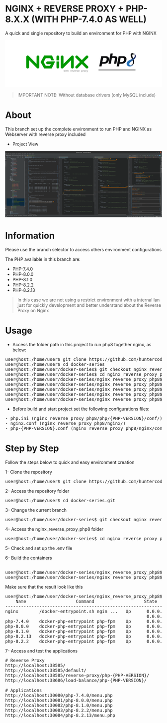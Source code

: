 # NGINX + REVERSE PROXY + PHP-8.X.X (WITH PHP-7.4.0 AS WELL)
A quick and single repository to build an environment for PHP with NGINX

![banner.png](nginx_proxy_reverse_php8/files/media/banner.png)

> IMPORTANT NOTE: Without database drivers (only MySQL include)

# About

This branch set up the complete environment to run PHP and NGINX as Webserver with reverse proxy included

- Project View

![project-view.png](nginx_proxy_reverse_php8/files/media/project-view.png)


# Information

Please use the branch selector to access others environment configurations

The PHP available in this branch are:

- PHP-7.4.0
- PHP-8.0.0
- PHP-8.1.0
- PHP-8.2.2
- PHP-8.2.13

> In this case we are not using a restrict environment with a internal lan just for quickly 
> development and better understand about the Reverse Proxy on Nginx

# Usage

- Access the folder path in this project to run php8 together nginx, as below:

<pre>
user@host:/home/user$ git clone https://github.com/huntercodexs/docker-series.git .
user@host:/home/user$ cd docker-series
user@host:/home/user/docker-series$ git checkout nginx_reverse_proxy_php8
user@host:/home/user/docker-series$ cd nginx_reverse_proxy_php8
user@host:/home/user/docker-series/nginx_reverse_proxy_php8$ docker network create nginx_reverse_proxy_php8_open_network
user@host:/home/user/docker-series/nginx_reverse_proxy_php8$ docker-compose up --build (in first time)
user@host:/home/user/docker-series/nginx_reverse_proxy_php8$ [Ctrl+C]
user@host:/home/user/docker-series/nginx_reverse_proxy_php8$ docker-compose start (in the next times)
user@host:/home/user/docker-series/nginx_reverse_proxy_php8$ docker-compose ps (check the containers status)
</pre>

- Before build and start project set the following configurations files:

<pre>
- php.ini (nginx_reverse_proxy_php8/php/{PHP-VERSION}/conf/)
- nginx.conf (nginx_reverse_proxy_php8/nginx/)
- php-{PHP-VERSION}.conf (nginx_reverse_proxy_php8/nginx/conf.d/)
</pre>


# Step by Step

Follow the steps below to quick and easy environment creation

1- Clone the repository
<pre>
user@host:/home/user$ git clone https://github.com/huntercodexs/docker-series.git .
</pre>

2- Access the repository folder
<pre>
user@host:/home/user$ cd docker-series.git
</pre>

3- Change the current branch
<pre>
user@host:/home/user/docker-series$ git checkout nginx_reverse_proxy_php8
</pre>

4- Access the nginx_reverse_proxy_php8 folder
<pre>
user@host:/home/user/docker-series$ cd nginx_reverse_proxy_php8
</pre>

5- Check and set up the .env file

6- Build the containers

<pre>    
user@host:/home/user/docker-series/nginx_reverse_proxy_php8$ docker network create nginx_reverse_proxy_php8_open_network
user@host:/home/user/docker-series/nginx_reverse_proxy_php8$ docker-compose up --build
</pre>

Make sure that the result look like this
<pre>
user@host:/home/user/docker-series/nginx_reverse_proxy_php8$ docker-compose ps
    Name                   Command                   State                                                                                                             Ports                                                                                                      
----------------------------------------------------------------------------------------------------------------------------------------------------------------------------------------------------------------------------------------------------------------------------------
nginx        /docker-entrypoint.sh ngin ...   Up      0.0.0.0:30080->80/tcp,:::30080->80/tcp, 0.0.0.0:30081->81/tcp,:::30081->81/tcp, 0.0.0.0:30082->82/tcp,:::30082->82/tcp, 0.0.0.0:30083->83/tcp,:::30083->83/tcp, 0.0.0.0:30084->84/tcp,:::30084->84/tcp,                             
                                                      0.0.0.0:38585->8585/tcp,:::38585->8585/tcp, 0.0.0.0:38686->8686/tcp,:::38686->8686/tcp                                                                                                                                              
php-7.4.0    docker-php-entrypoint php-fpm    Up      0.0.0.0:39000->9000/tcp,:::39000->9000/tcp                                                                                                                                                                                          
php-8.0.0    docker-php-entrypoint php-fpm    Up      0.0.0.0:39001->9000/tcp,:::39001->9000/tcp                                                                                                                                                                                          
php-8.1.0    docker-php-entrypoint php-fpm    Up      0.0.0.0:39002->9000/tcp,:::39002->9000/tcp                                                                                                                                                                                          
php-8.2.13   docker-php-entrypoint php-fpm    Up      0.0.0.0:39004->9000/tcp,:::39004->9000/tcp                                                                                                                                                                                          
php-8.2.2    docker-php-entrypoint php-fpm    Up      0.0.0.0:39003->9000/tcp,:::39003->9000/tcp
</pre>

7- Access and test the applications
<pre>
# Reverse Proxy
http://localhost:38585/
http://localhost:38585/default/
http://localhost:38585/reverse-proxy/php-{PHP-VERSION}/
http://localhost:38686/load-balance/php-{PHP-VERSION}/

# Applications
http://localhost:30080/php-7.4.0/menu.php
http://localhost:30081/php-8.0.0/menu.php
http://localhost:30082/php-8.1.0/menu.php
http://localhost:30083/php-8.2.2/menu.php
http://localhost:30084/php-8.2.13/menu.php
</pre>

